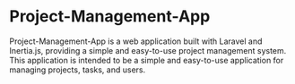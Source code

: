 # Project-Management-App

Project-Management-App is a web application built with Laravel and Inertia.js, providing a simple and easy-to-use project management system. This application is intended to be a simple and easy-to-use application for managing projects, tasks, and users.

